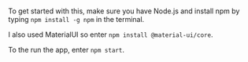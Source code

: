 # 
To get started with this, make sure you have Node.js and install npm by typing `npm install -g npm` in the terminal.

I also used MaterialUI so enter `npm install @material-ui/core`.

To the run the app, enter `npm start`.
